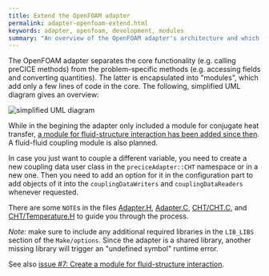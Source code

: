 ```yaml
---
title: Extend the OpenFOAM adapter
permalink: adapter-openfoam-extend.html
keywords: adapter, openfoam, development, modules
summary: "An overview of the OpenFOAM adapter's architecture and which parts to modify if you want to add functionality."
---
```


The OpenFOAM adapter separates the core functionality (e.g. calling preCICE methods) from the problem-specific methods (e.g. accessing fields and converting quantities). The latter is encapsulated into "modules", which add only a few lines of code in the core. The following, simplified UML diagram gives an overview:

![simplified UML diagram](https://github.com/precice/openfoam-adapter/wiki/images/modules.png)

While in the begining the adapter only included a module for conjugate heat transfer, [a module for fluid-structure interaction has been added since then](https://github.com/precice/openfoam-adapter/pull/56). A fluid-fluid coupling module is also planned.

In case you just want to couple a different variable, you need to create a new
coupling data user class in the `preciceAdapter::CHT` namespace or in a new one.
Then you need to add an option for it in the configuration part
to add objects of it into the `couplingDataWriters` and `couplingDataReaders`
whenever requested.

There are some `NOTE`s in the files [Adapter.H](https://github.com/precice/openfoam-adapter/blob/master/Adapter.H), [Adapter.C](https://github.com/precice/openfoam-adapter/blob/master/Adapter.C), [CHT/CHT.C](https://github.com/precice/openfoam-adapter/blob/master/CHT/CHT.C), and [CHT/Temperature.H](https://github.com/precice/openfoam-adapter/blob/master/CHT/Temperature.H) to guide you through the process.

_Note:_ make sure to include any additional required libraries in the `LIB_LIBS`
section of the `Make/options`. Since the adapter is a shared library,
another missing library will trigger an "undefined symbol" runtime error.

See also [issue #7: Create a module for fluid-structure interaction](https://github.com/precice/openfoam-adapter/issues/7).
